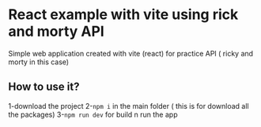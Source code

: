 # React example with vite using rick and morty API

Simple web application created with vite (react) for practice API ( ricky and morty in this case)


## How to use it?

1-download the project
2-`npm i` in the main folder ( this is for download all the packages)
3-`npm run dev` for build n run the app